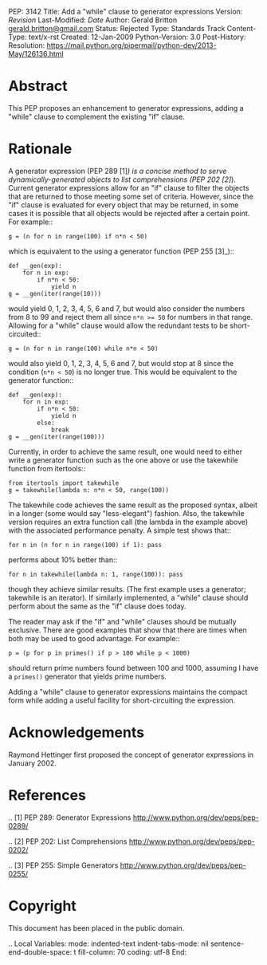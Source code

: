 PEP: 3142 Title: Add a "while" clause to generator expressions Version:
$Revision$ Last-Modified: $Date$ Author: Gerald Britton
<gerald.britton@gmail.com> Status: Rejected Type: Standards Track
Content-Type: text/x-rst Created: 12-Jan-2009 Python-Version: 3.0
Post-History: Resolution:
https://mail.python.org/pipermail/python-dev/2013-May/126136.html

Abstract
========

This PEP proposes an enhancement to generator expressions, adding a
"while" clause to complement the existing "if" clause.

Rationale
=========

A generator expression (PEP 289 \[1\]*) is a concise method to serve
dynamically-generated objects to list comprehensions (PEP 202 \[2\]*).
Current generator expressions allow for an "if" clause to filter the
objects that are returned to those meeting some set of criteria.
However, since the "if" clause is evaluated for every object that may be
returned, in some cases it is possible that all objects would be
rejected after a certain point. For example::

    g = (n for n in range(100) if n*n < 50)

which is equivalent to the using a generator function (PEP 255
\[3\]\_)::

    def __gen(exp):
        for n in exp:
            if n*n < 50:
                yield n
    g = __gen(iter(range(10)))

would yield 0, 1, 2, 3, 4, 5, 6 and 7, but would also consider the
numbers from 8 to 99 and reject them all since `n*n >= 50` for numbers
in that range. Allowing for a "while" clause would allow the redundant
tests to be short-circuited::

    g = (n for n in range(100) while n*n < 50)

would also yield 0, 1, 2, 3, 4, 5, 6 and 7, but would stop at 8 since
the condition (`n*n < 50`) is no longer true. This would be equivalent
to the generator function::

    def __gen(exp):
        for n in exp:
            if n*n < 50:
                yield n
            else:
                break
    g = __gen(iter(range(100)))

Currently, in order to achieve the same result, one would need to either
write a generator function such as the one above or use the takewhile
function from itertools::

    from itertools import takewhile
    g = takewhile(lambda n: n*n < 50, range(100))

The takewhile code achieves the same result as the proposed syntax,
albeit in a longer (some would say "less-elegant") fashion. Also, the
takewhile version requires an extra function call (the lambda in the
example above) with the associated performance penalty. A simple test
shows that::

    for n in (n for n in range(100) if 1): pass

performs about 10% better than::

    for n in takewhile(lambda n: 1, range(100)): pass

though they achieve similar results. (The first example uses a
generator; takewhile is an iterator). If similarly implemented, a
"while" clause should perform about the same as the "if" clause does
today.

The reader may ask if the "if" and "while" clauses should be mutually
exclusive. There are good examples that show that there are times when
both may be used to good advantage. For example::

    p = (p for p in primes() if p > 100 while p < 1000)

should return prime numbers found between 100 and 1000, assuming I have
a `primes()` generator that yields prime numbers.

Adding a "while" clause to generator expressions maintains the compact
form while adding a useful facility for short-circuiting the expression.

Acknowledgements
================

Raymond Hettinger first proposed the concept of generator expressions in
January 2002.

References
==========

.. \[1\] PEP 289: Generator Expressions
http://www.python.org/dev/peps/pep-0289/

.. \[2\] PEP 202: List Comprehensions
http://www.python.org/dev/peps/pep-0202/

.. \[3\] PEP 255: Simple Generators
http://www.python.org/dev/peps/pep-0255/

Copyright
=========

This document has been placed in the public domain.

.. Local Variables: mode: indented-text indent-tabs-mode: nil
sentence-end-double-space: t fill-column: 70 coding: utf-8 End:
